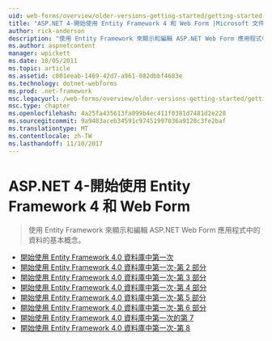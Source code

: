 ```yaml
---
uid: web-forms/overview/older-versions-getting-started/getting-started-with-ef/index
title: "ASP.NET 4-開始使用 Entity Framework 4 和 Web Form |Microsoft 文件"
author: rick-anderson
description: "使用 Entity Framework 來顯示和編輯 ASP.NET Web Form 應用程式中的資料的基本概念。"
ms.author: aspnetcontent
manager: wpickett
ms.date: 10/05/2011
ms.topic: article
ms.assetid: c801eeab-1469-42d7-a961-082dbbf4683e
ms.technology: dotnet-webforms
ms.prod: .net-framework
msc.legacyurl: /web-forms/overview/older-versions-getting-started/getting-started-with-ef
msc.type: chapter
ms.openlocfilehash: 4a25fa435613fa099b4ec411f0381d7481d2e228
ms.sourcegitcommit: 9a9483aceb34591c97451997036a9120c3fe2baf
ms.translationtype: MT
ms.contentlocale: zh-TW
ms.lasthandoff: 11/10/2017
---
```

<a name="aspnet-4---getting-started-with-entity-framework-4-and-web-forms"></a>ASP.NET 4-開始使用 Entity Framework 4 和 Web Form
====================
> 使用 Entity Framework 來顯示和編輯 ASP.NET Web Form 應用程式中的資料的基本概念。


- [開始使用 Entity Framework 4.0 資料庫中第一次](the-entity-framework-and-aspnet-getting-started-part-1.md)
- [開始使用 Entity Framework 4.0 資料庫中第一次-第 2 部分](the-entity-framework-and-aspnet-getting-started-part-2.md)
- [開始使用 Entity Framework 4.0 資料庫中第一次-第 3 部分](the-entity-framework-and-aspnet-getting-started-part-3.md)
- [開始使用 Entity Framework 4.0 資料庫中第一次-第 4 部分](the-entity-framework-and-aspnet-getting-started-part-4.md)
- [開始使用 Entity Framework 4.0 資料庫中第一次-第 5 部分](the-entity-framework-and-aspnet-getting-started-part-5.md)
- [開始使用 Entity Framework 4.0 資料庫中第一次-第 6 部分](the-entity-framework-and-aspnet-getting-started-part-6.md)
- [開始使用 Entity Framework 4.0 資料庫中第一次的第 7](the-entity-framework-and-aspnet-getting-started-part-7.md)
- [開始使用 Entity Framework 4.0 資料庫中第一次-第 8](the-entity-framework-and-aspnet-getting-started-part-8.md)
